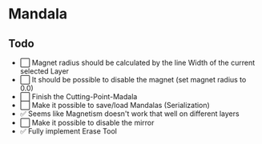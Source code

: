 
# Mandala

## Todo

- ⬜️ Magnet radius should be calculated by the line Width of the current selected Layer
- ⬜️ It should be possible to disable the magnet (set magnet radius to 0.0)
- ⬜️ Finish the Cutting-Point-Madala
- ⬜️ Make it possible to save/load Mandalas (Serialization)
- ✅ Seems like Magnetism doesn't work that well on different layers
- ⬜️ Make it possible to disable the mirror
- ✅ Fully implement Erase Tool
